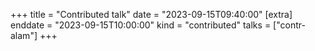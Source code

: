 +++
title = "Contributed talk"
date = "2023-09-15T09:40:00"
[extra]
enddate = "2023-09-15T10:00:00"
kind = "contributed"
talks = ["contr-alam"]
+++
